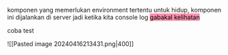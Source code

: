 komponen yang memerlukan environment tertentu untuk hidup, komponen ini dijalankan di server jadi ketika kita console log <mark style="background: #FF5582A6;">gabakal kelihatan</mark>

coba test

![[Pasted image 20240416213431.png|400]]